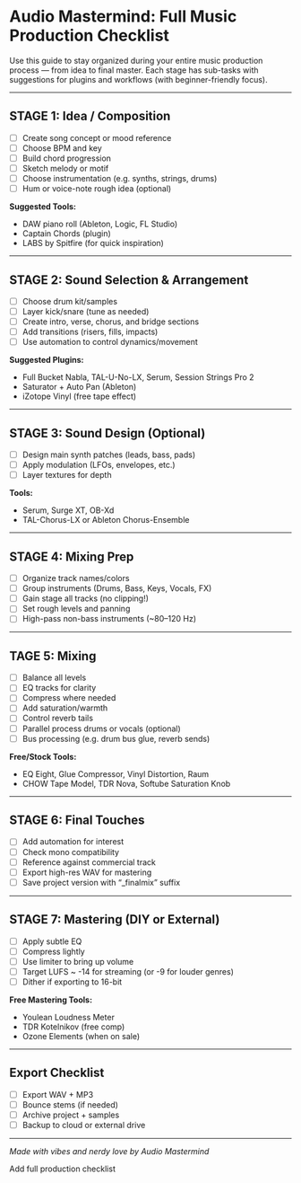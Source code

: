 # Audio Mastermind: Full Music Production Checklist

Use this guide to stay organized during your entire music production process — from idea to final master. Each stage has sub-tasks with suggestions for plugins and workflows (with beginner-friendly focus).

---

## STAGE 1: Idea / Composition

- [ ] Create song concept or mood reference
- [ ] Choose BPM and key
- [ ] Build chord progression
- [ ] Sketch melody or motif
- [ ] Choose instrumentation (e.g. synths, strings, drums)
- [ ] Hum or voice-note rough idea (optional)

**Suggested Tools:**
- DAW piano roll (Ableton, Logic, FL Studio)
- Captain Chords (plugin)
- LABS by Spitfire (for quick inspiration)

---

## STAGE 2: Sound Selection & Arrangement

- [ ] Choose drum kit/samples
- [ ] Layer kick/snare (tune as needed)
- [ ] Create intro, verse, chorus, and bridge sections
- [ ] Add transitions (risers, fills, impacts)
- [ ] Use automation to control dynamics/movement

**Suggested Plugins:**
- Full Bucket Nabla, TAL-U-No-LX, Serum, Session Strings Pro 2
- Saturator + Auto Pan (Ableton)
- iZotope Vinyl (free tape effect)

---

## STAGE 3: Sound Design (Optional)

- [ ] Design main synth patches (leads, bass, pads)
- [ ] Apply modulation (LFOs, envelopes, etc.)
- [ ] Layer textures for depth

**Tools:**
- Serum, Surge XT, OB-Xd
- TAL-Chorus-LX or Ableton Chorus-Ensemble

---

## STAGE 4: Mixing Prep

- [ ] Organize track names/colors
- [ ] Group instruments (Drums, Bass, Keys, Vocals, FX)
- [ ] Gain stage all tracks (no clipping!)
- [ ] Set rough levels and panning
- [ ] High-pass non-bass instruments (~80–120 Hz)

---

## TAGE 5: Mixing

- [ ] Balance all levels
- [ ] EQ tracks for clarity
- [ ] Compress where needed
- [ ] Add saturation/warmth
- [ ] Control reverb tails
- [ ] Parallel process drums or vocals (optional)
- [ ] Bus processing (e.g. drum bus glue, reverb sends)

**Free/Stock Tools:**
- EQ Eight, Glue Compressor, Vinyl Distortion, Raum
- CHOW Tape Model, TDR Nova, Softube Saturation Knob

---

## STAGE 6: Final Touches

- [ ] Add automation for interest
- [ ] Check mono compatibility
- [ ] Reference against commercial track
- [ ] Export high-res WAV for mastering
- [ ] Save project version with “_finalmix” suffix

---

## STAGE 7: Mastering (DIY or External)

- [ ] Apply subtle EQ
- [ ] Compress lightly
- [ ] Use limiter to bring up volume
- [ ] Target LUFS ~ -14 for streaming (or -9 for louder genres)
- [ ] Dither if exporting to 16-bit

**Free Mastering Tools:**
- Youlean Loudness Meter
- TDR Kotelnikov (free comp)
- Ozone Elements (when on sale)

---

## Export Checklist

- [ ] Export WAV + MP3
- [ ] Bounce stems (if needed)
- [ ] Archive project + samples
- [ ] Backup to cloud or external drive

---

*Made with vibes and nerdy love by Audio Mastermind*


Add full production checklist
